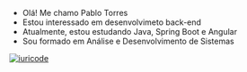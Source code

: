- Olá! Me chamo Pablo Torres
- Estou interessado em desenvolvimeto back-end
- Atualmente, estou estudando Java, Spring Boot e Angular
- Sou formado em Análise e Desenvolvimento de Sistemas

[![iuricode](https://github-readme-stats.vercel.app/api/top-langs/?username=pbtorres&hide=html&layout=compact&theme=default)](https://github.com/anuraghazra/github-readme-stats)
